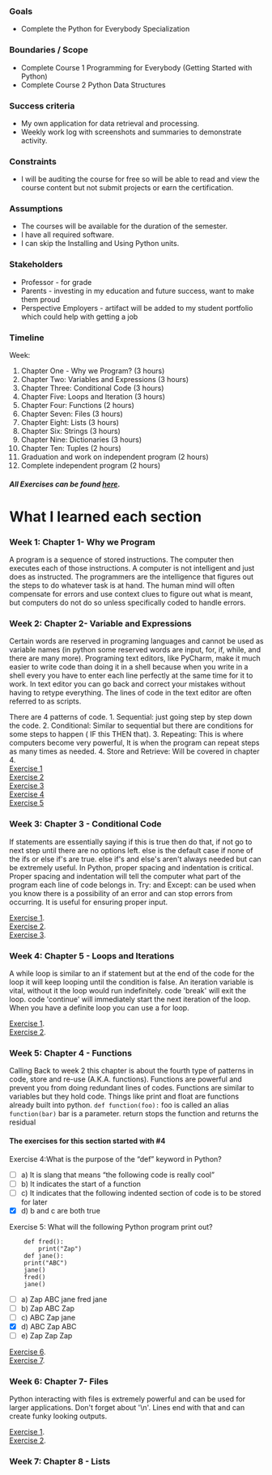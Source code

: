 
### Goals

-   Complete the Python for Everybody Specialization

### Boundaries / Scope

-   Complete Course 1 Programming for Everybody (Getting Started with Python)
-   Complete Course 2 Python Data Structures

### Success criteria

-   My own application for data retrieval and processing.
-   Weekly work log with screenshots and summaries to demonstrate activity.

### Constraints

-   I will be auditing the course for free so will be able to read and view the course content but not submit projects or earn the certification.

### Assumptions

-   The courses will be available for the duration of the semester.
-   I have all required software.
-   I can skip the Installing and Using Python units.

### Stakeholders

-   Professor - for grade
-   Parents - investing in my education and future success, want to make them proud
-   Perspective Employers - artifact will be added to my student portfolio which could help with getting a job

### Timeline

Week:

1.  Chapter One - Why we Program? (3 hours)
2.  Chapter Two: Variables and Expressions (3 hours)
3.  Chapter Three: Conditional Code (3 hours)
4.  Chapter Five: Loops and Iteration (3 hours)
5.  Chapter Four: Functions (2 hours)
6.  Chapter Seven: Files (3 hours)
7.  Chapter Eight: Lists (3 hours)
8.  Chapter Six: Strings (3 hours)
9.  Chapter Nine: Dictionaries (3 hours)
10.  Chapter Ten: Tuples (2 hours)
11.  Graduation and work on independent program (2 hours)
12.  Complete independent program (2 hours)

##### All Exercises can be found [here](https://www.py4e.com/book).

# What I learned each section

### Week 1: Chapter 1- Why we Program
A program is a sequence of stored instructions. The computer then executes each of those instructions. A computer is not intelligent and just does as instructed. The programmers are the intelligence that figures out the steps to do whatever task is at hand. The human mind will often compensate for errors and use context clues to figure out what is meant, but computers do not do so unless specifically coded to handle errors.

### Week 2: Chapter 2- Variable and Expressions
Certain words are reserved in programing languages and cannot be used as variable names (in python some reserved words are input, for, if, while, and there are many more). Programing text editors, like PyCharm, make it much easier to write code than doing it in a shell because when you write in a shell every you have to enter each line perfectly at the same time for it to work. In text editor you can go back and correct your mistakes without having to retype everything. The lines of code in the text editor are often referred to as scripts.

There are 4 patterns of code. 1. Sequential: just going step by step down the code. 2. Conditional: Similar to sequential but there are conditions for some steps to happen ( IF this THEN that). 3. Repeating: This is where computers become very powerful, It is when the program can repeat steps as many times as needed. 4. Store and Retrieve: Will be covered in chapter 4. <br/>
[Exercise 1](https://github.com/rpsmith77/PythonForEverybody/blob/master/Exercise1.py)<br/>
[Exercise 2](https://github.com/rpsmith77/PythonForEverybody/blob/master/Exercise2.py)<br/>
[Exercise 3](https://github.com/rpsmith77/PythonForEverybody/blob/master/Exercise3.py)<br/>
[Exercise 4](https://github.com/rpsmith77/PythonForEverybody/blob/master/Exercise4.py)<br/>
[Exercise 5](https://github.com/rpsmith77/PythonForEverybody/blob/master/Exercise5.py)

### Week 3: Chapter 3 - Conditional Code 
If statements are essentially saying if this is true then do that, if not go to next step until there are no options left. else is the default case if none of the ifs or else if's are true. else if's and else's aren't always needed but can be extremely useful.
In Python, proper spacing and indentation is critical. Proper spacing and indentation will tell the computer what part of the program each line of code belongs in. Try: and Except: can be used when you know there is a possibility of an error and can stop errors from occurring. It is useful for ensuring proper input. 

[Exercise 1](https://github.com/rpsmith77/PythonForEverybody/blob/master/CH3_Exercise1.py). <br/>
[Exercise 2](https://github.com/rpsmith77/PythonForEverybody/blob/master/CH3_Exercise2.py).<br/>
[Exercise 3](https://github.com/rpsmith77/PythonForEverybody/blob/master/CH3_Exercise3.py).

### Week 4: Chapter 5 - Loops and Iterations
A while loop is similar to an if statement but at the end of the code for the loop it will keep looping until the condition is false. An iteration variable is vital, without it the loop would run indefinitely. code 'break' will exit the loop. code 'continue' will immediately start the next iteration of the loop. When you have a definite loop you can use a for loop.

[Exercise 1](https://github.com/rpsmith77/PythonForEverybody/blob/master/CH5_Exercise1.py).<br/>
[Exercise 2](https://github.com/rpsmith77/PythonForEverybody/blob/master/CH5_Exercise2.py).

### Week 5: Chapter 4 - Functions
Calling Back to week 2 this chapter is about the fourth type of patterns in code, store and re-use (A.K.A. functions). Functions are powerful and prevent you from doing redundant lines of codes. Functions are similar to variables but they hold code. Things like print and float are functions already built into python. 
```def function(foo):``` foo is called an alias
```function(bar)```  bar is a parameter. 
return stops the function and returns the residual

#### The exercises for this section started with #4

Exercise 4:What is the purpose of the “def” keyword in Python?
 - [ ] a) It is slang that means “the following code is really cool”
 - [ ] b) It indicates the start of a function
 - [ ] c) It indicates that the following indented section of code is to
       be stored for later
 - [x] d) b and c are both true
 
Exercise 5: What will the following Python program print out?<br/>
``` 
    def fred():
        print("Zap") 
    def jane(): 
	print("ABC")
    jane() 
    fred() 
    jane()
``` 
 - [ ] a) Zap ABC jane fred jane
 - [ ] b) Zap ABC Zap
 - [ ] c) ABC Zap jane
 - [x] d) ABC Zap ABC
 - [ ] e) Zap Zap Zap

[Exercise 6](https://github.com/rpsmith77/PythonForEverybody/blob/master/CH4_Exercise%206.py).<br/>
[Exercise 7](https://github.com/rpsmith77/PythonForEverybody/blob/master/CH4_Exercise%207.py).

### Week 6: Chapter 7- Files
Python interacting with files is extremely powerful and can be used for larger applications. Don't forget about '\n'. Lines end with that and can create funky looking outputs. <br/>

[Exercise 1](https://github.com/rpsmith77/PythonForEverybody/blob/master/CH7_Exercise1.py).<br/>
[Exercise 2](https://github.com/rpsmith77/PythonForEverybody/blob/master/CH7_Exercise2.py).<br/>

### Week 7: Chapter 8 - Lists
